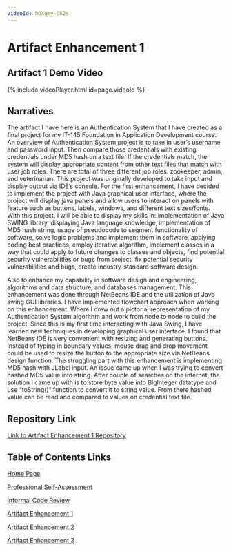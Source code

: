 ```yaml
---
videoId: hOXqmy-QKZs
---
```


# Artifact Enhancement 1

## Artifact 1 Demo Video
{% include videoPlayer.html id=page.videoId %}

## Narratives
The artifact I have here is an Authentication System that I have created as a final project for my IT-145 Foundation in Application Development course.  An overview of Authentication System project is to take in user’s username and password input.  Then compare those credentials with existing credentials under MD5 hash on a text file.  If the credentials match, the system will display appropriate content from other text files that match with user job roles.  There are total of three different job roles: zookeeper, admin, and veterinarian.  This project was originally developed to take input and display output via IDE’s console.  For the first enhancement, I have decided to implement the project with Java graphical user interface, where the project will display java panels and allow users to interact on panels with feature such as buttons, labels, windows, and different text sizes/fonts.  With this project, I will be able to display my skills in: implementation of Java SWING library, displaying Java language knowledge, implementation of MD5 hash string, usage of pseudocode to segment functionality of software, solve logic problems and implement them in software, applying coding best practices, employ iterative algorithm, implement classes in a way that could apply to future changes to classes and objects, find potential security vulnerabilities or bugs from project, fix potential security vulnerabilities and bugs, create industry-standard software design.

Also to enhance my capability in software design and engineering, algorithms and data structure, and databases management. 
This enhancement was done through NetBeans IDE and the utilization of Java swing GUI libraries.  I have implemented flowchart approach when working on this enhancement.  Where I drew out a pictorial representation of my Authentication System algorithm and work from node to node to build the project. Since this is my first time interacting with Java Swing, I have learned new techniques in developing graphical user interface.  I found that NetBeans IDE is very convenient with resizing and generating buttons.  Instead of typing in boundary values, mouse drag and drop movement could be used to resize the button to the appropriate size via NetBeans design function.  The struggling part with this enhancement is implementing MD5 hash with JLabel input.  An issue came up when I was trying to convert hashed MD5 value into string.  After couple of searches on the internet, the solution I came up with is to store byte value into BigInteger datatype and use “toString()” function to convert it to string value.  From there hashed value can be read and compared to values on credential text file.  

## Repository Link

[Link to Artifact Enhancement 1 Repository](https://github.com/bdoan95gl/bdoan95gl.github.io/tree/Artifact-1)

## Table of Contents Links
[Home Page](https://bdoan95gl.github.io)

[Professional Self-Assessment](https://bdoan95gl.github.io/selfassessment)

[Informal Code Review](https://bdoan95gl.github.io/codereview)

[Artifact Enhancement 1](https://bdoan95gl.github.io/artifact1)

[Artifact Enhancement 2](https://bdoan95gl.github.io/artifact2)

[Artifact Enhancement 3](https://bdoan95gl.github.io/artifact3)
